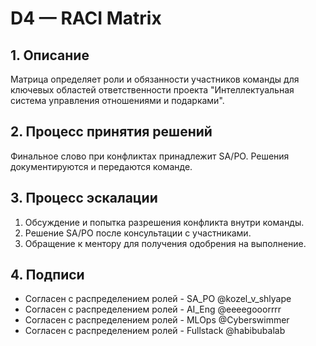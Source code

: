 # D4 — RACI Matrix

## 1. Описание

Матрица определяет роли и обязанности участников команды для ключевых областей ответственности проекта "Интеллектуальная система управления отношениями и подарками".

## 2. Процесс принятия решений

Финальное слово при конфликтах принадлежит SA/PO. Решения документируются и передаются команде.

## 3. Процесс эскалации

1. Обсуждение и попытка разрешения конфликта внутри команды.
2. Решение SA/PO после консультации с участниками.
3. Обращение к ментору для получения одобрения на выполнение.

## 4. Подписи

- Согласен с распределением ролей - SA_PO @kozel_v_shlyape
- Согласен с распределением ролей - AI_Eng @eeeegooorrrr
- Согласен с распределением ролей - MLOps @Cyberswimmer
- Согласен с распределением ролей - Fullstack @habibubalab

